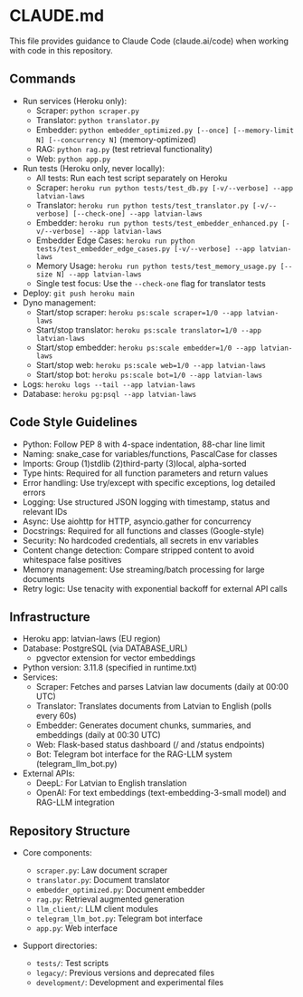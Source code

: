 # CLAUDE.md

This file provides guidance to Claude Code (claude.ai/code) when working with code in this repository.

## Commands
- Run services (Heroku only):
  - Scraper: `python scraper.py`
  - Translator: `python translator.py`
  - Embedder: `python embedder_optimized.py [--once] [--memory-limit N] [--concurrency N]` (memory-optimized)
  - RAG: `python rag.py` (test retrieval functionality)
  - Web: `python app.py`
- Run tests (Heroku only, never locally):
  - All tests: Run each test script separately on Heroku
  - Scraper: `heroku run python tests/test_db.py [-v/--verbose] --app latvian-laws`
  - Translator: `heroku run python tests/test_translator.py [-v/--verbose] [--check-one] --app latvian-laws`
  - Embedder: `heroku run python tests/test_embedder_enhanced.py [-v/--verbose] --app latvian-laws`
  - Embedder Edge Cases: `heroku run python tests/test_embedder_edge_cases.py [-v/--verbose] --app latvian-laws`
  - Memory Usage: `heroku run python tests/test_memory_usage.py [--size N] --app latvian-laws`
  - Single test focus: Use the `--check-one` flag for translator tests
- Deploy: `git push heroku main`
- Dyno management:
  - Start/stop scraper: `heroku ps:scale scraper=1/0 --app latvian-laws`
  - Start/stop translator: `heroku ps:scale translator=1/0 --app latvian-laws`
  - Start/stop embedder: `heroku ps:scale embedder=1/0 --app latvian-laws`
  - Start/stop web: `heroku ps:scale web=1/0 --app latvian-laws`
  - Start/stop bot: `heroku ps:scale bot=1/0 --app latvian-laws`
- Logs: `heroku logs --tail --app latvian-laws`
- Database: `heroku pg:psql --app latvian-laws`

## Code Style Guidelines
- Python: Follow PEP 8 with 4-space indentation, 88-char line limit
- Naming: snake_case for variables/functions, PascalCase for classes
- Imports: Group (1)stdlib (2)third-party (3)local, alpha-sorted
- Type hints: Required for all function parameters and return values
- Error handling: Use try/except with specific exceptions, log detailed errors
- Logging: Use structured JSON logging with timestamp, status and relevant IDs
- Async: Use aiohttp for HTTP, asyncio.gather for concurrency
- Docstrings: Required for all functions and classes (Google-style)
- Security: No hardcoded credentials, all secrets in env variables
- Content change detection: Compare stripped content to avoid whitespace false positives
- Memory management: Use streaming/batch processing for large documents
- Retry logic: Use tenacity with exponential backoff for external API calls

## Infrastructure
- Heroku app: latvian-laws (EU region)
- Database: PostgreSQL (via DATABASE_URL)
  - pgvector extension for vector embeddings
- Python version: 3.11.8 (specified in runtime.txt)
- Services:
  - Scraper: Fetches and parses Latvian law documents (daily at 00:00 UTC)
  - Translator: Translates documents from Latvian to English (polls every 60s)
  - Embedder: Generates document chunks, summaries, and embeddings (daily at 00:30 UTC)
  - Web: Flask-based status dashboard (/ and /status endpoints)
  - Bot: Telegram bot interface for the RAG-LLM system (telegram_llm_bot.py)
- External APIs:
  - DeepL: For Latvian to English translation
  - OpenAI: For text embeddings (text-embedding-3-small model) and RAG-LLM integration

## Repository Structure
- Core components:
  - `scraper.py`: Law document scraper
  - `translator.py`: Document translator
  - `embedder_optimized.py`: Document embedder
  - `rag.py`: Retrieval augmented generation
  - `llm_client/`: LLM client modules
  - `telegram_llm_bot.py`: Telegram bot interface
  - `app.py`: Web interface
  
- Support directories:
  - `tests/`: Test scripts
  - `legacy/`: Previous versions and deprecated files
  - `development/`: Development and experimental files